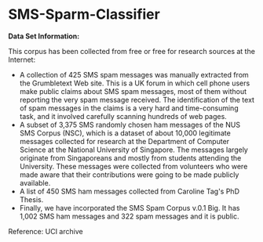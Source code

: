 # SMS-Sparm-Classifier

**Data Set Information:**

This corpus has been collected from free or free for research sources at the Internet: 

- A collection of 425 SMS spam messages was manually extracted from the Grumbletext Web site. This is a UK forum in which cell phone users make public claims about SMS spam messages, most of them without reporting the very spam message received. The identification of the text of spam messages in the claims is a very hard and time-consuming task, and it involved carefully scanning hundreds of web pages. <br>
- A subset of 3,375 SMS randomly chosen ham messages of the NUS SMS Corpus (NSC), which is a dataset of about 10,000 legitimate messages collected for research at the Department of Computer Science at the National University of Singapore. The messages largely originate from Singaporeans and mostly from students attending the University. These messages were collected from volunteers who were made aware that their contributions were going to be made publicly available.  <br>
- A list of 450 SMS ham messages collected from Caroline Tag's PhD Thesis. <br>
- Finally, we have incorporated the SMS Spam Corpus v.0.1 Big. It has 1,002 SMS ham messages and 322 spam messages and it is public. <br>

Reference: UCI archive
